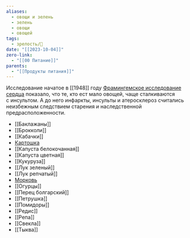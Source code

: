 ```yaml
---
aliases:
  - овощи и зелень
  - зелень
  - овощи
  - овощей
tags:
  - зрелость/🌱
date: "[[2023-10-04]]"
zero-link:
  - "[[00 Питание]]"
parents:
  - "[[Продукты питания]]"
---
```

Исследование начатое в [[1948]] году [Фрамингемское исследование сердца](https://www.framinghamheartstudy.org/) показало, что те, кто ест мало овощей, чаще сталкиваются с инсультом. А до него инфаркты, инсульты и атеросклероз считались неизбежным следствием старения и наследственной предрасположенности.

- [[Баклажаны]]
- [[Брокколи]]
- [[Кабачки]]
- [Картошка](Картофель.md)
- [[Капуста белокочанная]]
- [[Капуста цветная]]
- [[Кукуруза]]
- [[Лук зеленый]]
- [[Лук репчатый]]
- [Морковь](Морковь.md)
- [[Огурцы]]
- [[Перец болгарский]]
- [[Петрушка]]
- [[Помидоры]]
- [[Редис]]
- [[Репа]]
- [[Свекла]]
- [[Тыква]]